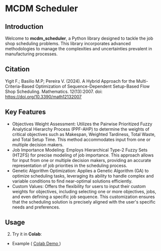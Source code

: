 # MCDM Scheduler

## Introduction

Welcome to **mcdm_scheduler**, a Python library designed to tackle the job shop scheduling problems. This library incorporates advanced methodologies to manage the complexities and uncertainties prevalent in manufacturing processes.

##  Citation

Yigit F.; Basilio M.P; Pereira V. (2024). A Hybrid Approach for the Multi-Criteria-Based Optimization of Sequence-Dependent Setup-Based Flow Shop Scheduling. Mathematics. 12(13):2007. doi: https://doi.org/10.3390/math12132007

##  Key Features

- Objectives Weight Assessment: Utilizes the Pairwise Prioritized Fuzzy Analytical Hierarchy Process (PPF-AHP) to determine the weights of critical objectives such as Makespan, Weighted Tardiness, Total Waste, and Total Setup Time. This method accommodates input from one or multiple decision makers.
- Job Importance Modeling: Employs Hierarchical Type-2 Fuzzy Sets (HT2FS) for precise modeling of job importance. This approach allows for input from one or multiple decision makers, providing an accurate representation of job priorities in the scheduling process.
- Genetic Algorithm Optimization: Applies a Genetic Algorithm (GA) to optimize scheduling tasks, leveraging its ability to handle complex and variable conditions to find near-optimal solutions efficiently.
- Custom Values: Offers the flexibility for users to input their custom weights for objectives, including selecting one or more objectives, jobs, and even defining a specific job sequence. This customization ensures that the scheduling solution is precisely aligned with the user's specific needs and preferences.

## Usage

2. Try it in **Colab**:

- Example ( [ Colab Demo ](https://colab.research.google.com/drive/10px7FHlGmcXwshZFzkS7JubpJYwj7J-f?usp=sharing)) 


